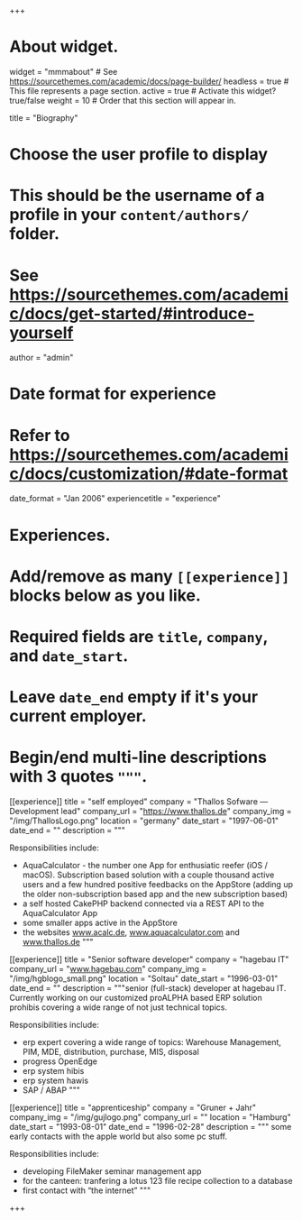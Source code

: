 +++
# About widget.
widget = "mmmabout"  # See https://sourcethemes.com/academic/docs/page-builder/
headless = true  # This file represents a page section.
active = true  # Activate this widget? true/false
weight = 10  # Order that this section will appear in.

title = "Biography"

# Choose the user profile to display
# This should be the username of a profile in your `content/authors/` folder.
# See https://sourcethemes.com/academic/docs/get-started/#introduce-yourself
author = "admin"


# Date format for experience
#   Refer to https://sourcethemes.com/academic/docs/customization/#date-format
date_format = "Jan 2006"
experiencetitle = "experience"

# Experiences.
#   Add/remove as many `[[experience]]` blocks below as you like.
#   Required fields are `title`, `company`, and `date_start`.
#   Leave `date_end` empty if it's your current employer.
#   Begin/end multi-line descriptions with 3 quotes `"""`.
[[experience]]
  title = "self employed"
  company = "Thallos Sofware — Development lead"
  company_url = "https://www.thallos.de"
  company_img = "/img/ThallosLogo.png"
  location = "germany"
  date_start = "1997-06-01"
  date_end = ""
  description = """

  Responsibilities include:
  
  * AquaCalculator - the number one App for enthusiatic reefer (iOS / macOS). Subscription based solution with a couple thousand active users and a few hundred positive feedbacks on the AppStore (adding up the older non-subscription based app and the new subscription based)
  * a self hosted CakePHP backend connected via a REST API to the AquaCalculator App
  * some smaller apps active in the AppStore
  * the websites www.acalc.de, www.aquacalculator.com and www.thallos.de
  """

[[experience]]
  title = "Senior software developer"
  company = "hagebau IT"
  company_url = "www.hagebau.com"
  company_img = "/img/hgblogo_small.png"
  location = "Soltau"
  date_start = "1996-03-01"
  date_end = ""
  description = """senior (full-stack) developer at hagebau IT. Currently working on our customized proALPHA based ERP solution prohibis covering a wide range of not just technical topics.
  
  Responsibilities include:

  * erp expert covering a wide range of topics: Warehouse Management, PIM, MDE, distribution, purchase, MIS, disposal
  * progress OpenEdge
  * erp system hibis
  * erp system hawis
  * SAP / ABAP
  """

[[experience]]
  title = "apprenticeship"
  company = "Gruner + Jahr"
  company_img = "/img/gujlogo.png"
  company_url = ""
  location = "Hamburg"
  date_start = "1993-08-01"
  date_end = "1996-02-28"
  description = """
  some early contacts with the apple world but also some pc stuff.
  
  Responsibilities include:

  * developing FileMaker seminar management app
  * for the canteen: tranfering a lotus 123 file recipe collection to a database
  * first contact with “the internet”
  """
  

+++
